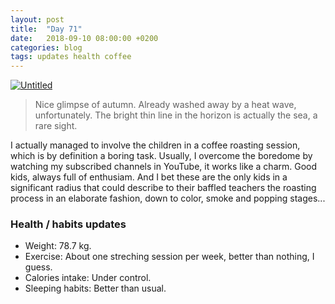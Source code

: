 ```yaml
---
layout: post
title:  "Day 71"
date:   2018-09-10 08:00:00 +0200
categories: blog
tags: updates health coffee
---
```


<a data-flickr-embed="true"  href="https://www.flickr.com/photos/137491954@N07/43872701914/in/dateposted/" title="Untitled"><img src="https://farm2.staticflickr.com/1891/43872701914_9461fbd3f5_k.jpg" alt="Untitled"></a><script async src="//embedr.flickr.com/assets/client-code.js" charset="utf-8"></script>

> Nice glimpse of autumn. Already washed away by a heat wave, unfortunately. The bright thin line in the horizon is actually the sea, a rare sight.

I actually managed to involve the children in a coffee roasting session, which is by definition a boring task. Usually, I overcome the boredome by watching my subscribed channels in YouTube, it works like a charm. Good kids, always full of enthusiam. And I bet these are the only kids in a significant radius that could describe to their baffled teachers the roasting process in an elaborate fashion, down to color, smoke and popping stages...

### Health / habits updates
- Weight: 78.7 kg.
- Exercise: About one streching session per week, better than nothing, I guess.
- Calories intake: Under control.
- Sleeping habits: Better than usual.
